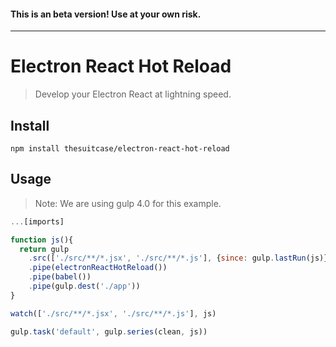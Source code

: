 #### This is an beta version! Use at your own risk.
---

# Electron React Hot Reload
> Develop your Electron React at lightning speed.


## Install
`npm install thesuitcase/electron-react-hot-reload`

## Usage
> Note: We are using gulp 4.0 for this example.

```js
...[imports]

function js(){
  return gulp
    .src(['./src/**/*.jsx', './src/**/*.js'], {since: gulp.lastRun(js)})
    .pipe(electronReactHotReload())
    .pipe(babel())
    .pipe(gulp.dest('./app'))
}

watch(['./src/**/*.jsx', './src/**/*.js'], js)

gulp.task('default', gulp.series(clean, js))

```
